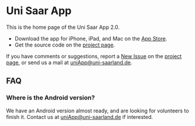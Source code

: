 # Uni Saar App

This is the home page of the Uni Saar App 2.0.

* Download the app for iPhone, iPad, and Mac on the [App Store](https://apps.apple.com/app/uni-saar/id736099223).
* Get the source code on the [project page](https://github.com/AliHassany/UniSaarApp/).

If you have comments or suggestions, report a [New Issue](https://github.com/AliHassany/UniSaarApp/issues) on the
[project page](https://github.com/AliHassany/UniSaarApp/), or send us a mail at 
<uniApp@uni-saarland.de>.


## FAQ

### Where is the Android version?

We have an Android version almost ready, and are looking for volunteers to finish it. Contact us at <uniApp@uni-saarland.de> if interested.

